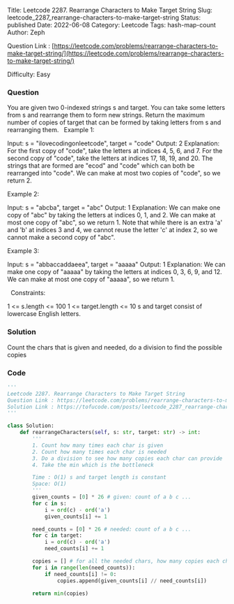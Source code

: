 Title: Leetcode 2287. Rearrange Characters to Make Target String
Slug: leetcode_2287_rearrange-characters-to-make-target-string
Status: published
Date: 2022-06-08
Category: Leetcode
Tags: hash-map-count
Author: Zeph

Question Link : [https://leetcode.com/problems/rearrange-characters-to-make-target-string/](https://leetcode.com/problems/rearrange-characters-to-make-target-string/)

Difficulty: Easy

### Question
You are given two 0-indexed strings s and target. You can take some letters from s and rearrange them to form new strings.
Return the maximum number of copies of target that can be formed by taking letters from s and rearranging them.
 
Example 1:

Input: s = "ilovecodingonleetcode", target = "code"
Output: 2
Explanation:
For the first copy of "code", take the letters at indices 4, 5, 6, and 7.
For the second copy of "code", take the letters at indices 17, 18, 19, and 20.
The strings that are formed are "ecod" and "code" which can both be rearranged into "code".
We can make at most two copies of "code", so we return 2.

Example 2:

Input: s = "abcba", target = "abc"
Output: 1
Explanation:
We can make one copy of "abc" by taking the letters at indices 0, 1, and 2.
We can make at most one copy of "abc", so we return 1.
Note that while there is an extra 'a' and 'b' at indices 3 and 4, we cannot reuse the letter 'c' at index 2, so we cannot make a second copy of "abc".

Example 3:

Input: s = "abbaccaddaeea", target = "aaaaa"
Output: 1
Explanation:
We can make one copy of "aaaaa" by taking the letters at indices 0, 3, 6, 9, and 12.
We can make at most one copy of "aaaaa", so we return 1.

 
Constraints:

1 <= s.length <= 100
1 <= target.length <= 10
s and target consist of lowercase English letters.

### Solution

Count the chars that is given and needed, do a division to find the possible copies


### Code
```python
'''
Leetcode 2287. Rearrange Characters to Make Target String
Question Link : https://leetcode.com/problems/rearrange-characters-to-make-target-string/
Solution Link : https://tofucode.com/posts/leetcode_2287_rearrange-characters-to-make-target-string.html
'''

class Solution:
    def rearrangeCharacters(self, s: str, target: str) -> int:
        '''
        1. Count how many times each char is given
        2. Count how many times each char is needed
        3. Do a division to see how many copies each char can provide
        4. Take the min which is the bottleneck

        Time : O(1) s and target length is constant
        Space: O(1)
        '''
        given_counts = [0] * 26 # given: count of a b c ...
        for c in s:
            i = ord(c) - ord('a')
            given_counts[i] += 1

        need_counts = [0] * 26 # needed: count of a b c ...
        for c in target:
            i = ord(c) - ord('a')
            need_counts[i] += 1

        copies = [] # for all the needed chars, how many copies each char can provide
        for i in range(len(need_counts)):
            if need_counts[i] != 0:
                copies.append(given_counts[i] // need_counts[i])

        return min(copies)


```

